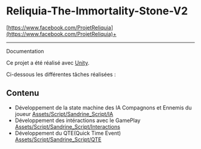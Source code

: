 # Reliquia-The-Immortality-Stone-V2
[https://www.facebook.com/ProjetReliquia](https://www.facebook.com/ProjetReliquia)+

***
Documentation


Ce projet a été réalisé avec [Unity](https://unity.com/).

Ci-dessous les différentes tâches réalisées :

## Contenu

- Développement de la state machine des IA Compagnons et Ennemis du joueur [Assets/Script/Sandrine_Script/IA](https://github.com/SandoKabe/LeProjetReliquia/tree/main/Assets/Script/Sandrine_Script/IA)
- Développement des intéractions avec le GamePlay [Assets/Script/Sandrine_Script/Interactions](https://github.com/SandoKabe/LeProjetReliquia/tree/main/Assets/Script/Sandrine_Script/Interactions)
- Développement du QTE(Quick Time Event) [Assets/Script/Sandrine_Script/QTE](https://github.com/SandoKabe/LeProjetReliquia/tree/main/Assets/Script/Sandrine_Script/QTE)
